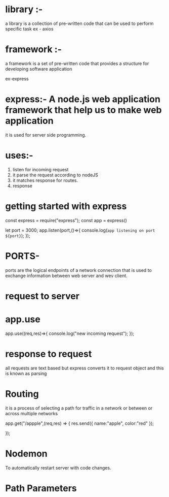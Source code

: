 # library :- 
a library is a collection of pre-written code that can be used to perform specific task
 ex - axios

# framework :- 
a framework is a set of pre-written code that provides
a structure for developing software application

ex-express

# express:- A node.js web application framework that help us to make web application
it is used for server side programming.

# uses:-
1. listen for incoming request
2. it parse the request according to nodeJS
3. it matches response for routes.
4. response

# getting started with express
const express = require("express");
const app = express()

let port = 3000;
app.listen(port,()=>{
    console.log(`app listening on port ${port}`);
});

# PORTS-
ports are the logical endpoints of a network connection that is used to exchange information between web server and wev client.


# request to server

# app.use
app.use((req,res)=>{
    console.log("new incoming request");
});

# response to request

all requests are text based but express
converts it to request object and this is known as parsing

# Routing
it is a process of selecting a path for traffic in a network or between or across multiple networks

app.get("/appple",(req,res) => {
    res.send({
        name:"apple",
        color:"red"
    });

});

# Nodemon
To automatically restart server with code changes.

# Path Parameters
